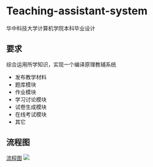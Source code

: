 # Teaching-assistant-system
华中科技大学计算机学院本科毕业设计
## 要求
  综合运用所学知识，实现一个编译原理教辅系统
- 发布教学材料
- 题库模块
- 作业模块
- 学习讨论模块
- 试卷生成模块
- 在线考试模块
- 其它
## 流程图
[流程图](https://github.com/ladlod/Teaching-assistant-system/tree/master/static/../../../../../../../static/img/flow_chart.png)
![](http://m.qpic.cn/psc?/V11W6Yxv03HQuT/wSJ2S*tZT7v.5zxXfWcfXRS9Di1UmqtA4G13gQwFWuRhTwb1dd5isiQbaH5J6pgRc2uO*386CoMKZljPekg5q6kuaPvO4KqM2fH2bg37A0E!/b&bo=2AY4BAAAAAADB8A!&rf=viewer_4)